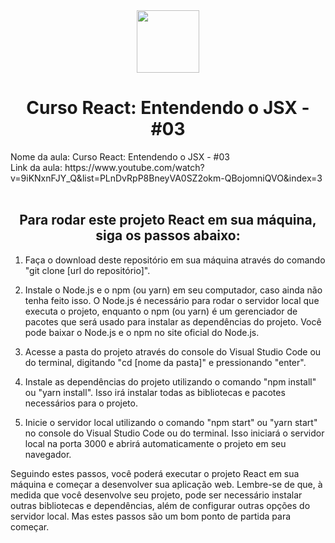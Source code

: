 <div align="center">
  <img width="100px" src="https://logospng.org/download/react/logo-react-512.png" /> 
</div>
<h1 align="center">Curso React: Entendendo o JSX - #03</h1>
Nome da aula: Curso React: Entendendo o JSX - #03 <br/>
Link da aula: https://www.youtube.com/watch?v=9iKNxnFJY_Q&list=PLnDvRpP8BneyVA0SZ2okm-QBojomniQVO&index=3
<br/>
<br/>
<h2 align="center">Para rodar este projeto React em sua máquina, siga os passos abaixo:</h2>

1. Faça o download deste repositório em sua máquina através do comando "git clone [url do repositório]".

2. Instale o Node.js e o npm (ou yarn) em seu computador, caso ainda não tenha feito isso. O Node.js é necessário para rodar o servidor local que executa o projeto, enquanto o npm (ou yarn) é um gerenciador de pacotes que será usado para instalar as dependências do projeto. Você pode baixar o Node.js e o npm no site oficial do Node.js.

3. Acesse a pasta do projeto através do console do Visual Studio Code ou do terminal, digitando "cd [nome da pasta]" e pressionando "enter".

4. Instale as dependências do projeto utilizando o comando "npm install" ou "yarn install". Isso irá instalar todas as bibliotecas e pacotes necessários para o projeto.

5. Inicie o servidor local utilizando o comando "npm start" ou "yarn start" no console do Visual Studio Code ou do terminal. Isso iniciará o servidor local na porta 3000 e abrirá automaticamente o projeto em seu navegador.

Seguindo estes passos, você poderá executar o projeto React em sua máquina e começar a desenvolver sua aplicação web. Lembre-se de que, à medida que você desenvolve seu projeto, pode ser necessário instalar outras bibliotecas e dependências, além de configurar outras opções do servidor local. Mas estes passos são um bom ponto de partida para começar.
